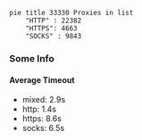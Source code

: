 
```mermaid
pie title 33330 Proxies in list
    "HTTP" : 22382
    "HTTPS": 4663
    "SOCKS" : 9843
```

### Some Info
#### Average Timeout

- mixed: 2.9s
- http: 1.4s
- https: 8.6s
- socks: 6.5s
